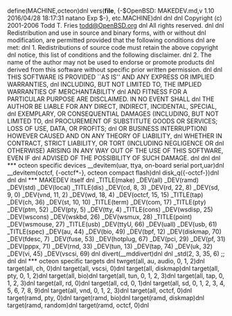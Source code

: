 define(MACHINE,octeon)dnl
vers(__file__,
	{-$OpenBSD: MAKEDEV.md,v 1.10 2016/04/28 18:17:31 natano Exp $-},
etc.MACHINE)dnl
dnl
dnl Copyright (c) 2001-2006 Todd T. Fries <todd@OpenBSD.org>
dnl All rights reserved.
dnl
dnl Redistribution and use in source and binary forms, with or without
dnl modification, are permitted provided that the following conditions
dnl are met:
dnl 1. Redistributions of source code must retain the above copyright
dnl    notice, this list of conditions and the following disclaimer.
dnl 2. The name of the author may not be used to endorse or promote products
dnl    derived from this software without specific prior written permission.
dnl
dnl THIS SOFTWARE IS PROVIDED ``AS IS'' AND ANY EXPRESS OR IMPLIED WARRANTIES,
dnl INCLUDING, BUT NOT LIMITED TO, THE IMPLIED WARRANTIES OF MERCHANTABILITY
dnl AND FITNESS FOR A PARTICULAR PURPOSE ARE DISCLAIMED.  IN NO EVENT SHALL
dnl THE AUTHOR BE LIABLE FOR ANY DIRECT, INDIRECT, INCIDENTAL, SPECIAL,
dnl EXEMPLARY, OR CONSEQUENTIAL DAMAGES (INCLUDING, BUT NOT LIMITED TO,
dnl PROCUREMENT OF SUBSTITUTE GOODS OR SERVICES; LOSS OF USE, DATA, OR PROFITS;
dnl OR BUSINESS INTERRUPTION) HOWEVER CAUSED AND ON ANY THEORY OF LIABILITY,
dnl WHETHER IN CONTRACT, STRICT LIABILITY, OR TORT (INCLUDING NEGLIGENCE OR
dnl OTHERWISE) ARISING IN ANY WAY OUT OF THE USE OF THIS SOFTWARE, EVEN IF
dnl ADVISED OF THE POSSIBILITY OF SUCH DAMAGE.
dnl
dnl
dnl *** octeon specific devices
__devitem(uar, ttya, on-board serial port,uar)dnl
__devitem(octcf, {-octcf*-}, octeon compact flash)dnl
disk_q({-octcf-})dnl
dnl
dnl *** MAKEDEV itself
dnl
_TITLE(make)
_DEV(all)
_DEV(ramd)
_DEV(std)
_DEV(local)
_TITLE(dis)
_DEV(cd, 8, 3)
_DEV(rd, 22, 8)
_DEV(sd, 9, 0)
_DEV(vnd, 11, 2)
_DEV(wd, 18, 4)
_DEV(octcf, 15, 15)
_TITLE(tap)
_DEV(ch, 36)
_DEV(st, 10, 10)
_TITLE(term)
_DEV(com, 17)
_TITLE(pty)
_DEV(ptm, 52)
_DEV(pty, 5)
_DEV(tty, 4)
_TITLE(cons)
_DEV(wsdisp, 25)
_DEV(wscons)
_DEV(wskbd, 26)
_DEV(wsmux, 28)
_TITLE(point)
_DEV(wsmouse, 27)
_TITLE(usb)
_DEV(ttyU, 66)
_DEV(uall)
_DEV(usb, 61)
_TITLE(spec)
_DEV(au, 44)
_DEV(bio, 49)
_DEV(bpf, 12)
_DEV(diskmap, 70)
_DEV(fdesc, 7)
_DEV(fuse, 53)
_DEV(hotplug, 67)
_DEV(pci, 29)
_DEV(pf, 31)
_DEV(pppx, 71)
_DEV(rnd, 33)
_DEV(tun, 13)
_DEV(tap, 74)
_DEV(uk, 32)
_DEV(vi, 45)
_DEV(vscsi, 69)
dnl
divert(__mddivert)dnl
dnl
_std(2, 3, 35, 6)
	;;
dnl
dnl *** octeon specific targets
dnl
twrget(all, au, audio, 0, 1, 2)dnl
target(all, ch, 0)dnl
target(all, vscsi, 0)dnl
target(all, diskmap)dnl
target(all, pty, 0, 1, 2)dnl
target(all, bio)dnl
target(all, tun, 0, 1, 2, 3)dnl
target(all, tap, 0, 1, 2, 3)dnl
target(all, rd, 0)dnl
target(all, cd, 0, 1)dnl
target(all, sd, 0, 1, 2, 3, 4, 5, 6, 7, 8, 9)dnl
target(all, vnd, 0, 1, 2, 3)dnl
target(all, octcf, 0)dnl
target(ramd, pty, 0)dnl
target(ramd, bio)dnl
target(ramd, diskmap)dnl
target(ramd, random)dnl
target(ramd, octcf, 0)dnl
